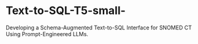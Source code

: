 # Text-to-SQL-T5-small-
Developing a Schema-Augmented Text-to-SQL Interface for SNOMED CT Using Prompt-Engineered LLMs. 
